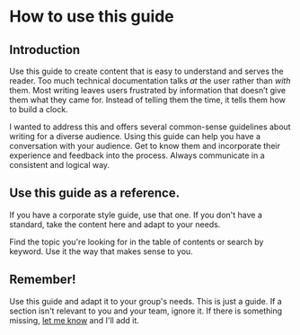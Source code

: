 # How to use this guide

## Introduction

Use this guide to create content that is easy to understand and serves the reader. Too much technical documentation talks *at* the user rather than *with* them. Most writing leaves users frustrated by information that doesn’t give them what they came for. Instead of telling them the time, it tells them how to build a clock.

I wanted to address this and offers several common-sense
guidelines about writing for a diverse audience. Using this guide can help you have 
a conversation with your audience. Get to know them and incorporate their
experience and feedback into the process. Always communicate in a
consistent and logical way.


## Use this guide as a reference. 

If you have a corporate style guide, use that one. If you don't have a standard, take the content here and adapt to your needs. 

Find the topic you're looking for in the table of contents or search by keyword.
Use it the way that makes sense to you.

## Remember!


Use this guide and adapt it to your group's needs. This is just a
guide. If a section isn't relevant to you and your team, ignore it. If
there is something missing, <a href="mailto:steve.arrants@ipaas.com" target="_blank">let me know</a> and I'll add it. 
